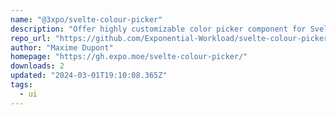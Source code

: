 ```yaml
---
name: "@3xpo/svelte-colour-picker"
description: "Offer highly customizable color picker component for Svelte."
repo_url: "https://github.com/Exponential-Workload/svelte-colour-picker"
author: "Maxime Dupont"
homepage: "https://gh.expo.moe/svelte-colour-picker/"
downloads: 2
updated: "2024-03-01T19:10:08.365Z"
tags: 
  - ui
---
```

